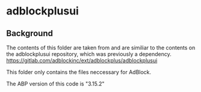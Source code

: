 # adblockplusui

## Background

The contents of this folder are taken from and are similiar to the contents on the adblockplusui repository, which was previously a dependency.
https://gitlab.com/adblockinc/ext/adblockplus/adblockplusui

This folder only contains the files neccessary for AdBlock.

The ABP version of this code is "3.15.2"
